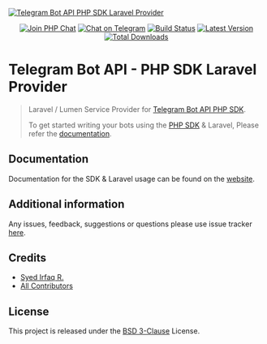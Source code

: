 [![Telegram Bot API PHP SDK Laravel Provider][img-hero]][link-repo]

<p align="center">
<a href="https://phpchat.co"><img src="https://img.shields.io/badge/Slack-PHP%20Chat-5c6aaa.svg?logo=slack&labelColor=4A154B&style=for-the-badge" alt="Join PHP Chat"/></a>
<a href="https://t.me/PHPChatCo"><img src="https://img.shields.io/badge/Chat-on%20Telegram-2CA5E0.svg?logo=telegram&style=for-the-badge" alt="Chat on Telegram"/></a>
<a href="https://github.com/telegram-bot-api/laravel/actions"><img src="https://img.shields.io/github/workflow/status/telegram-bot-api/php-sdk/CI.svg?style=for-the-badge" alt="Build Status"/></a>
<a href="https://github.com/telegram-bot-api/laravel/releases"><img src="https://img.shields.io/github/release/telegram-bot-api/php-sdk.svg?style=for-the-badge" alt="Latest Version"/></a>
<a href="https://packagist.org/packages/telegram-bot-api/laravel"><img src="https://img.shields.io/packagist/dt/telegram-bot-api/php-sdk.svg?style=for-the-badge" alt="Total Downloads"/></a>
</p>

# Telegram Bot API - PHP SDK Laravel Provider

> Laravel / Lumen Service Provider for [Telegram Bot API PHP SDK][link-sdk].
>
> To get started writing your bots using the [PHP SDK][link-sdk] & Laravel, Please refer the [documentation][link-docs].

## Documentation

Documentation for the SDK & Laravel usage can be found on the [website][link-docs].

## Additional information

Any issues, feedback, suggestions or questions please use issue tracker [here][link-issues].

## Credits

- [Syed Irfaq R.][link-author]
- [All Contributors][link-contributors]

## License

This project is released under the [BSD 3-Clause][link-license] License.

[img-hero]: https://user-images.githubusercontent.com/1915268/75023827-7879f780-54be-11ea-98c1-436a14e7e633.png
[ico-phpchat]: https://img.shields.io/badge/Join-PHP%20Chat-blue.svg?style=flat-square

[link-author]: https://github.com/irazasyed
[link-repo]: https://github.com/telegram-bot-api/laravel
[link-sdk]: https://github.com/telegram-bot-api/php-sdk
[link-issues]: https://github.com/telegram-bot-api/laravel/issues
[link-contributors]: https://github.com/telegram-bot-api/laravel/contributors
[link-docs]: https://telegram-bot-sdk.readme.io/docs
[link-license]: https://github.com/telegram-bot-api/laravel/blob/master/LICENSE.md
[link-contributing]: https://github.com/telegram-bot-api/laravel/blob/master/.github/CONTRIBUTING.md
[link-laravel-package]: https://github.com/telegram-bot-api/laravel
[link-telegram-bot-api]: https://core.telegram.org/bots
[link-phpchat]: https://phpchat.co
